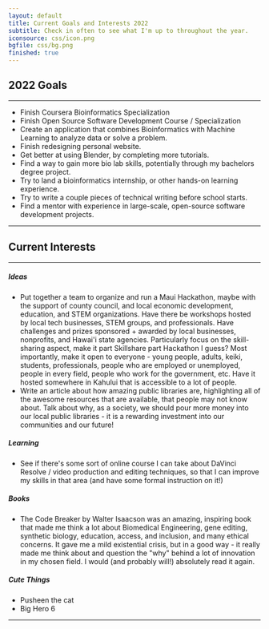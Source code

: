 ```yaml
---
layout: default
title: Current Goals and Interests 2022
subtitle: Check in often to see what I'm up to throughout the year.
iconsource: css/icon.png
bgfile: css/bg.png
finished: true
---
```

## 2022 Goals
---
  - Finish Coursera Bioinformatics Specialization
  - Finish Open Source Software Development Course / Specialization
  - Create an application that combines Bioinformatics with Machine Learning to analyze data or solve a problem.
  - Finish redesigning personal website.
  - Get better at using Blender, by completing more tutorials.
  - Find a way to gain more bio lab skills, potentially through my bachelors degree project.
  - Try to land a bioinformatics internship, or other hands-on learning experience.
  - Try to write a couple pieces of technical writing before school starts.
  - Find a mentor with experience in large-scale, open-source software development projects.

---

## Current Interests
---
##### Ideas
  - Put together a team to organize and run a Maui Hackathon, maybe with the support of county council, and local economic development, education, and STEM organizations. Have there be workshops hosted by local tech businesses, STEM groups, and professionals. Have challenges and prizes sponsored + awarded by local businesses, nonprofits, and Hawai'i state agencies. Particularly focus on the skill-sharing aspect, make it part Skillshare part Hackathon I guess? Most importantly, make it open to everyone - young people, adults, keiki, students, professionals, people who are employed or unemployed, people in every field, people who work for the government, etc. Have it hosted somewhere in Kahului that is accessible to a lot of people.
  - Write an article about how amazing public libraries are, highlighting all of the awesome resources that are available, that people may not know about. Talk about why, as a society, we should pour more money into our local public libraries - it is a rewarding investment into our communities and our future!

##### Learning
  - See if there's some sort of online course I can take about DaVinci Resolve / video production and editing techniques, so that I can improve my skills in that area (and have some formal instruction on it!)

##### Books
  - The Code Breaker by Walter Isaacson was an amazing, inspiring book that made me think a lot about Biomedical Engineering, gene editing, synthetic biology, education, access, and inclusion, and many ethical concerns. It gave me a mild existential crisis, but in a good way - it really made me think about and question the "why" behind a lot of innovation in my chosen field. I would (and probably will!) absolutely read it again.

##### Cute Things
  - Pusheen the cat
  - Big Hero 6

---
